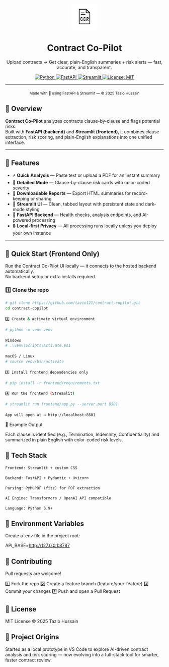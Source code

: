 <p align="center">
  <img src="static/ccp-logo.png" alt="Contract Co-Pilot logo" height="80">
</p>

<h1 align="center">Contract Co-Pilot</h1>

<p align="center">
  Upload contracts → Get clear, plain-English summaries + risk alerts — fast, accurate, and transparent.
</p>

<p align="center">
  <a href="https://www.python.org/">
    <img alt="Python" src="https://img.shields.io/badge/Python-3.9%2B-blue?logo=python">
  </a>
  <a href="https://fastapi.tiangolo.com/">
    <img alt="FastAPI" src="https://img.shields.io/badge/FastAPI-rocket-brightgreen">
  </a>
  <a href="https://streamlit.io/">
    <img alt="Streamlit" src="https://img.shields.io/badge/Streamlit-UI-red">
  </a>
  <a href="LICENSE">
    <img alt="License: MIT" src="https://img.shields.io/badge/License-MIT-blue">
  </a>
</p>

<hr/>

<p align="center">
  <sub>Made with 💛 using FastAPI & Streamlit — © 2025 Tazio Hussain</sub>
</p>

## 🧭 Overview
**Contract Co-Pilot** analyzes contracts clause-by-clause and flags potential risks.  
Built with **FastAPI (backend)** and **Streamlit (frontend)**, it combines clause extraction, risk scoring, and plain-English explanations into one unified interface.

---

## 🧠 Features
- ⚡ **Quick Analysis** — Paste text or upload a PDF for an instant summary  
- 📑 **Detailed Mode** — Clause-by-clause risk cards with color-coded severity  
- 🧾 **Downloadable Reports** — Export HTML summaries for record-keeping or sharing  
- 🧰 **Streamlit UI** — Clean, tabbed layout with persistent state and dark-mode styling  
- 🧩 **FastAPI Backend** — Health checks, analysis endpoints, and AI-powered processing  
- 🔒 **Local-first Privacy** — All processing runs locally unless you deploy your own instance  

---

## 🚀 Quick Start (Frontend Only)

Run the Contract Co-Pilot UI locally — it connects to the hosted backend automatically.  
No backend setup or extra installs required.


### 1️⃣ Clone the repo

```bash
# git clone https://github.com/tazio121/contract-copilot.git
cd contract-copilot

2️⃣ Create & activate virtual environment

# python -m venv venv

Windows
# .\venv\Scripts\Activate.ps1

macOS / Linux
# source venv/bin/activate

3️⃣ Install frontend dependencies only

# pip install -r frontend/requirements.txt

4️⃣ Run the frontend (Streamlit)

# streamlit run frontend/app.py --server.port 8501

App will open at → http://localhost:8501

```

🧾 Example Output

Each clause is identified (e.g., Termination, Indemnity, Confidentiality) and summarized in plain English with color-coded risk levels.



## 🧰 Tech Stack

    Frontend: Streamlit + custom CSS

    Backend: FastAPI + Pydantic + Uvicorn

    Parsing: PyMuPDF (fitz) for PDF extraction

    AI Engine: Transformers / OpenAI API compatible

    Language: Python 3.9+

## 🔐 Environment Variables

Create a .env file in the project root:

API_BASE=http://127.0.0.1:8787

## 🤝 Contributing

Pull requests are welcome!

1️⃣ Fork the repo
2️⃣ Create a feature branch (feature/your-feature)
3️⃣ Commit your changes
4️⃣ Push and open a Pull Request

## 📄 License
MIT License © 2025 Tazio Hussain

## 🏁 Project Origins

Started as a local prototype in VS Code to explore AI-driven contract analysis and risk scoring — now evolving into a full-stack tool for smarter, faster contract review.




